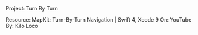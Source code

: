 Project: Turn By Turn

Resource: 
MapKit: Turn-By-Turn Navigation | Swift 4, Xcode 9
On: YouTube
By: Kilo Loco


